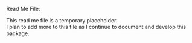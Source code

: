 Read Me File:

This read me file is a temporary placeholder.<br> 
I plan to add more to this file as I continue to document and develop this package.